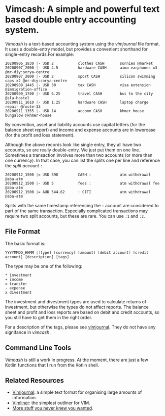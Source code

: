 # Vimcash: A simple and powerful text based double entry accounting system.

*Vimcash* is a text-based accounting system using the *vimjournal* file format. It uses a double-entry model, but provides a convenient shorthand for single-entry records.For example:

    20200906_1830 |- USD 2           clothes CASH       sunnies @market
    20200907_2000 |- USD 4.5         hardware CASH      aima earphones x3 @mr-diy:sorya-centre
    20200907_2000 |- USD 2           sport CASH         silicon swimming caps x2 @mr-diy:sorya-centre
    20200908_1445 |- USD 30          tax CASH           visa extension @immigration-office
    20200909_1700 |- USD 6.25        travel CASH        bus to the city @sla-hostel
    20200911_1010 |- USD 1.25        hardware CASH      laptop charge repair @route-33
    20200911_1355 |- USD 14          accomm CASH        khmer house bungalow @khmer-house

By convention, asset and liability accounts use capital letters (for the balance sheet report) and income and expense accounts are in lowercase (for the profit and loss statement).
 
Although the above records look like single entry, they all have two accounts, so are really double-entry. We just put them on one line. Sometimes a transaction involves more than two accounts (or more than one currency). In that case, you can list the splits one per line and reference the *split account* `:`.

    20200912_1500 |= USD 390         CASH :             atm withdrawal @aba-atm
    20200912_1500 |- USD 5           fees :             atm withdrawal fee @aba-atm
    20200912_1500 |= AUD 544.62      : CITI             atm withdrawal @aba-atm

Splits with the same timestamp referencing the `:` account are considered to part of the same transaction. Especially complicated transactions may require two split accounts, but these are rare. You can use `:1` and `:2`.

## File Format

The basic format is:

    YYYYMMDD_HHMM |[type] [currency] [amount] [debit account] [credit account] [description] [tags]

The type may be one of the following:

    * investment
    + income
    = transfer
    - expense
    x divestment

The investment and divestment types are used to calculate returns of investment, but otherwise the types do not affect reports. The balance sheet and profit and loss reports are based on debit and credit accounts, so you still have to get them in the right order.

For a description of the tags, please see [vimjournal](https://github.com/rogerkeays/vimjournal). They do not have any signifance in *vimcash*.

## Command Line Tools

*Vimcash* is still a work in progress. At the moment, there are just a few Kotlin functions that I run from the Kotlin shell.

## Related Resources

  * [Vimjournal](https://github.com/rogerkeays/vimjournal): a simple text format for organising large amounts of information.
  * [Vimliner](https://github.com/rogerkeays/vimliner): the simplest outliner for VIM.
  * [More stuff you never knew you wanted](https://rogerkeays.com).
 
